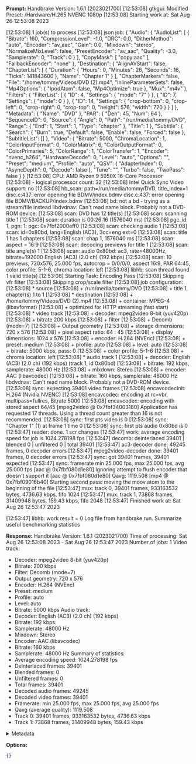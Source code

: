 **Prompt:**
Handbrake Version: 1.6.1 (2023021700)
[12:53:08] gtkgui: Modified Preset: /Hardware/H.265 NVENC 1080p
[12:53:08] Starting work at: Sat Aug 26 12:53:08 2023

[12:53:08] 1 job(s) to process
[12:53:08] json job:
{
    "Audio": {
        "AudioList": [
            {
                "Bitrate": 160,
                "CompressionLevel": -1.0,
                "DRC": 0.0,
                "DitherMethod": "auto",
                "Encoder": "av_aac",
                "Gain": 0.0,
                "Mixdown": "stereo",
                "NormalizeMixLevel": false,
                "PresetEncoder": "av_aac",
                "Quality": -3.0,
                "Samplerate": 0,
                "Track": 0
            }
        ],
        "CopyMask": [
            "copy:aac"
        ],
        "FallbackEncoder": "none"
    },
    "Destination": {
        "AlignAVStart": false,
        "ChapterList": [
            {
                "Duration": {
                    "Hours": 0,
                    "Minutes": 26,
                    "Seconds": 16,
                    "Ticks": 141843600
                },
                "Name": "Chapter 1"
            }
        ],
        "ChapterMarkers": false,
        "File": "/home/tommy/Videos/DVD (2).mp4",
        "InlineParameterSets": false,
        "Mp4Options": {
            "IpodAtom": false,
            "Mp4Optimize": true
        },
        "Mux": "m4v"
    },
    "Filters": {
        "FilterList": [
            {
                "ID": 4,
                "Settings": {
                    "mode": "7"
                }
            },
            {
                "ID": 7,
                "Settings": {
                    "mode": 0
                }
            },
            {
                "ID": 14,
                "Settings": {
                    "crop-bottom": 0,
                    "crop-left": 0,
                    "crop-right": 0,
                    "crop-top": 0,
                    "height": 576,
                    "width": 720
                }
            }
        ]
    },
    "Metadata": {
        "Name": "DVD"
    },
    "PAR": {
        "Den": 45,
        "Num": 64
    },
    "SequenceID": 0,
    "Source": {
        "Angle": 0,
        "Path": "/run/media/tommy/DVD",
        "Range": {
            "End": 1,
            "Start": 1,
            "Type": "chapter"
        },
        "Title": 1
    },
    "Subtitle": {
        "Search": {
            "Burn": true,
            "Default": false,
            "Enable": false,
            "Forced": false
        },
        "SubtitleList": []
    },
    "Video": {
        "Bitrate": 5000,
        "ChromaLocation": 1,
        "ColorInputFormat": 0,
        "ColorMatrix": 6,
        "ColorOutputFormat": 0,
        "ColorPrimaries": 5,
        "ColorRange": 1,
        "ColorTransfer": 1,
        "Encoder": "nvenc_h264",
        "HardwareDecode": 0,
        "Level": "auto",
        "Options": "",
        "Preset": "medium",
        "Profile": "auto",
        "QSV": {
            "AdapterIndex": 0,
            "AsyncDepth": 0,
            "Decode": false
        },
        "Tune": "",
        "Turbo": false,
        "TwoPass": false
    }
}
[12:53:08] CPU: AMD Ryzen 9 5950X 16-Core Processor            
[12:53:08]  - logical processor count: 32
[12:53:08] Intel Quick Sync Video support: no
[12:53:08] hb_scan: path=/run/media/tommy/DVD, title_index=1
disc.c:437: error opening file BDMV/index.bdmv
disc.c:437: error opening file BDMV/BACKUP/index.bdmv
[12:53:08] bd: not a bd - trying as a stream/file instead
libdvdnav: Can't read name block. Probably not a DVD-ROM device.
[12:53:08] scan: DVD has 12 title(s)
[12:53:08] scan: scanning title 1
[12:53:08] scan: duration is 00:26:16 (1576040 ms)
[12:53:08] pgc_id: 1, pgn: 1: pgc: 0x7fbf2000eff0
[12:53:08] scan: checking audio 1
[12:53:08] scan: id=0x80bd, lang=English (AC3), 3cc=eng ext=0
[12:53:08] scan: title 1 has 1 chapters
[12:53:08] scan: chap 1, 1576040 ms
[12:53:08] scan: aspect = 16:9
[12:53:08] scan: decoding previews for title 1
[12:53:08] scan: title angle(s) 1
[12:53:08] scan: audio 0x80bd: ac3, rate=48000Hz, bitrate=192000 English (AC3) (2.0 ch) (192 kbps)
[12:53:08] scan: 10 previews, 720x576, 25.000 fps, autocrop = 0/0/0/0, aspect 16:9, PAR 64:45, color profile: 5-1-6, chroma location: left
[12:53:08] libhb: scan thread found 1 valid title(s)
[12:53:08] Starting Task: Encoding Pass
[12:53:08] Skipping vfr filter
[12:53:08] Skipping crop/scale filter
[12:53:08] job configuration:
[12:53:08]  * source
[12:53:08]    + /run/media/tommy/DVD
[12:53:08]    + title 1, chapter(s) 1 to 1
[12:53:08]  * destination
[12:53:08]    + /home/tommy/Videos/DVD (2).mp4
[12:53:08]    + container: MPEG-4 (libavformat)
[12:53:08]      + optimized for HTTP streaming (fast start)
[12:53:08]  * video track
[12:53:08]    + decoder: mpeg2video 8-bit (yuv420p)
[12:53:08]      + bitrate 200 kbps
[12:53:08]    + filter
[12:53:08]      + Decomb (mode=7)
[12:53:08]    + Output geometry
[12:53:08]      + storage dimensions: 720 x 576
[12:53:08]      + pixel aspect ratio: 64 : 45
[12:53:08]      + display dimensions: 1024 x 576
[12:53:08]    + encoder: H.264 (NVEnc)
[12:53:08]      + preset:  medium
[12:53:08]      + profile: auto
[12:53:08]      + level:   auto
[12:53:08]      + bitrate: 5000 kbps, pass: 0
[12:53:08]      + color profile: 5-1-6
[12:53:08]      + chroma location: left
[12:53:08]  * audio track 1
[12:53:08]    + decoder: English (AC3) (2.0 ch) (192 kbps) (track 1, id 0x80bd)
[12:53:08]      + bitrate: 192 kbps, samplerate: 48000 Hz
[12:53:08]    + mixdown: Stereo
[12:53:08]    + encoder: AAC (libavcodec)
[12:53:08]      + bitrate: 160 kbps, samplerate: 48000 Hz
libdvdnav: Can't read name block. Probably not a DVD-ROM device.
[12:53:08] sync: expecting 39401 video frames
[12:53:08] encavcodecInit: H.264 (Nvidia NVENC)
[12:53:08] encavcodec: encoding at rc=vbr, multipass=fullres, Bitrate 5000
[12:53:08] encavcodec: encoding with stored aspect 64/45
[mpeg2video @ 0x7fbf34003180] Application has requested 17 threads. Using a thread count greater than 16 is not recommended.
[12:53:08] sync: first pts video is 0
[12:53:08] sync: "Chapter 1" (1) at frame 1 time 0
[12:53:08] sync: first pts audio 0x80bd is 0
[12:53:47] reader: done. 1 scr changes
[12:53:47] work: average encoding speed for job is 1024.278198 fps
[12:53:47] decomb: deinterlaced 39401 | blended 0 | unfiltered 0 | total 39401
[12:53:47] ac3-decoder done: 49245 frames, 0 decoder errors
[12:53:47] mpeg2video-decoder done: 39401 frames, 0 decoder errors
[12:53:47] sync: got 39401 frames, 39401 expected
[12:53:47] sync: framerate min 25.000 fps, max 25.000 fps, avg 25.000 fps
[aac @ 0x7fbf080d1e80] Ignoring attempt to flush encoder that doesn't support it
[aac @ 0x7fbf080d1e80] Qavg: 1119.508
[mp4 @ 0x7fbf09016b40] Starting second pass: moving the moov atom to the beginning of the file
[12:53:47] mux: track 0, 39401 frames, 933163532 bytes, 4736.63 kbps, fifo 1024
[12:53:47] mux: track 1, 73868 frames, 31409948 bytes, 159.43 kbps, fifo 2048
[12:53:47] Finished work at: Sat Aug 26 12:53:47 2023

[12:53:47] libhb: work result = 0
 Log file from handbrake run. Summarize useful benchmarking statistics

**Response:**
Handbrake Version: 1.6.1 (2023021700)
Time of processing: Sat Aug 26 12:53:08 2023 - Sat Aug 26 12:53:47 2023
Number of jobs: 1
Video track: 
- Decoder: mpeg2video 8-bit (yuv420p)
- Bitrate: 200 kbps
- Filter: Decomb (mode=7)
- Output geometry: 720 x 576
- Encoder: H.264 (NVEnc)
- Preset: medium
- Profile: auto
- Level: auto
- Bitrate: 5000 kbps
Audio track: 
- Decoder: English (AC3) (2.0 ch) (192 kbps)
- Bitrate: 192 kbps
- Samplerate: 48000 Hz
- Mixdown: Stereo
- Encoder: AAC (libavcodec)
- Bitrate: 160 kbps
- Samplerate: 48000 Hz
Summary of statistics:
- Average encoding speed: 1024.278198 fps
- Deinterlaced frames: 39401
- Blended frames: 0
- Unfiltered frames: 0
- Total frames: 39401
- Decoded audio frames: 49245
- Decoded video frames: 39401
- Framerate: min 25.000 fps, max 25.000 fps, avg 25.000 fps
- Qavg (average quality): 1119.508
- Track 0: 39401 frames, 933163532 bytes, 4736.63 kbps
- Track 1: 73868 frames, 31409948 bytes, 159.43 kbps

<details><summary>Metadata</summary>

- Duration: 16054 ms
- Datetime: 2023-08-26T12:42:40.177317
- Model: gpt-3.5-turbo-16k-0613

</details>

**Options:**
```json
{}
```

